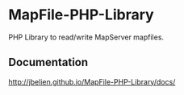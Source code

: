 # MapFile-PHP-Library

PHP Library to read/write MapServer mapfiles.

## Documentation

<http://jbelien.github.io/MapFile-PHP-Library/docs/>
